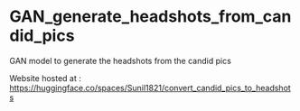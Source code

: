 # GAN_generate_headshots_from_candid_pics
GAN model to generate the headshots from the candid pics


Website hosted at : https://huggingface.co/spaces/Sunil1821/convert_candid_pics_to_headshots
